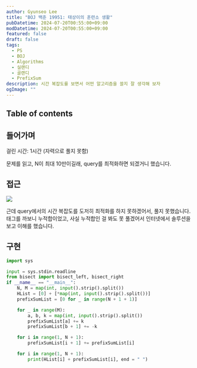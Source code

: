 ```yaml
---
author: Gyunseo Lee
title: "BOJ 백준 19951: 태상이의 훈련소 생활"
pubDatetime: 2024-07-20T00:55:00+09:00
modDatetime: 2024-07-20T00:55:00+09:00
featured: false
draft: false
tags:
  - PS
  - BOJ
  - Algorithms
  - 실랜디
  - 골랜디
  - PrefixSum
description: 시간 복잡도를 보면서 어떤 알고리즘을 쓸지 잘 생각해 보자
ogImage: ""
---
```


## Table of contents

## 들어가며

걸린 시간: 1시간 (자력으로 풀지 못함)

문제를 읽고, N이 최대 10만이길래, query를 최적화하면 되겠거니 했습니다.

## 접근

![](https://res.cloudinary.com/gyunseo-blog/image/upload/f_auto/v1721404675/image_diwxzn.png)

근데 query에서의 시간 복잡도를 도저히 최적화를 하지 못하겠어서, 풀지 못했습니다.  
태그를 까보니 누적합이었고, 사실 누적합인 걸 봐도 못 풀겠어서 인터넷에서 솔루션을 보고 이해를 했습니다.

## 구현

```python
import sys

input = sys.stdin.readline
from bisect import bisect_left, bisect_right
if __name__ == "__main__":
    N, M = map(int, input().strip().split())
    HList = [0] + [*map(int, input().strip().split())]
    prefixSumList = [0 for _ in range(N + 1 + 1)]

    for _ in range(M):
        a, b, k = map(int, input().strip().split())
        prefixSumList[a] += k
        prefixSumList[b + 1] += -k

    for i in range(1, N + 1):
        prefixSumList[i + 1] += prefixSumList[i]

    for i in range(1, N + 1):
        print(HList[i] + prefixSumList[i], end = " ")
```
